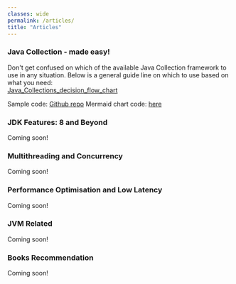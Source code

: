 ```yaml
---
classes: wide
permalink: /articles/
title: "Articles"
---
```

### Java Collection - made easy!
Don't get confused on which of the available Java Collection framework to use in any situation. Below is a general guide line on which to use based on what you need:  
[Java_Collections_decision_flow_chart](../assets/articles/java_collections_mermaidchart.png)  

Sample code: [Github repo](*)
Mermaid chart code: [here](./java-collections-mermaid-chart.md)

### JDK Features: 8 and Beyond  
Coming soon!  

### Multithreading and Concurrency 
Coming soon!  

### Performance Optimisation and Low Latency  
Coming soon!  

### JVM Related  
Coming soon!  

### Books Recommendation  
Coming soon!
